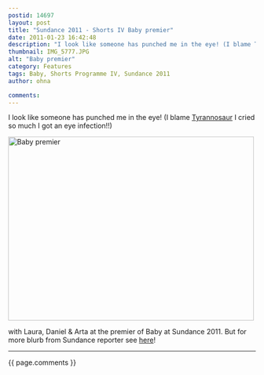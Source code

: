 ```yaml
---
postid: 14697
layout: post
title: "Sundance 2011 - Shorts IV Baby premier"
date: 2011-01-23 16:42:48
description: "I look like someone has punched me in the eye! (I blame Tyrannosaur I cried so much I got an eye infection!!) with Laura, Daniel &amp; Arta at the premier of Baby at Sundance 2011. But for more blurb from&#8230;"
thumbnail: IMG_5777.JPG
alt: "Baby premier"
category: Features
tags: Baby, Shorts Programme IV, Sundance 2011
author: ohna

comments:
---
```


<p>I look like someone has punched me in the eye! (I blame <a href="http://www.indiewire.com/article/sundances_tyrannosaur_heads_to_strand_d_films/-">Tyrannosaur</a> I cried so much I got an eye infection!!)</p>

<p><span class="mt-enclosure mt-enclosure-image" style="display: inline;"><a href="{{ site.baseurl }}/assets_c/2011/01/IMG_5777.html" onclick="window.open('{{ site.baseurl }}/assets_c/2011/01/IMG_5777.html','popup','width=2272,height=1704,scrollbars=no,resizable=no,toolbar=no,directories=no,location=no,menubar=no,status=no,left=0,top=0'); return false"><img src="{{ site.baseurl }}/assets_c/2011/01/IMG_5777-thumb-500x375.jpg" width="500" height="375" alt="Baby premier" class="mt-image-none" style="" /></a></span></p>

<p>with Laura, Daniel &amp; Arta at the premier of Baby at Sundance 2011. But for more blurb from Sundance reporter see <a href="http://www.sundance.org/festival/article/short-shot-daniel-mulloy/">here</a>!</p>

<hr>

{{ page.comments }}


